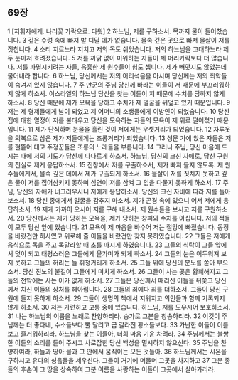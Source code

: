 ## 69장
1 [지휘자에게. 나리꽃 가락으로. 다윗]
2 하느님, 저를 구하소서. 목까지 물이 들어찼습니다.
3 깊은 수렁 속에 빠져 발 디딜 데가 없습니다. 물속 깊은 곳으로 빠져 물살이 저를 짓칩니다.
4 소리 지르느라 지치고 저의 목도 쉬었습니다. 저의 하느님을 고대하느라 제 두 눈마저 흐려졌습니다.
5 저를 까닭 없이 미워하는 자들이 제 머리카락보다 더 많습니다. 저를 파멸시키려는 자들, 음흉한 제 원수들이 힘도 셉니다. 제가 빼앗지도 않았는데 물어내라 합니다.
6 하느님, 당신께서는 저의 어리석음을 아시며 당신께는 저의 죄악들이 숨겨져 있지 않습니다.
7 주 만군의 주님 당신께 바라는 이들이 저 때문에 부끄러워하지 않게 하소서. 이스라엘의 하느님 당신을 찾는 이들이 저 때문에 수치를 당하지 않게 하소서.
8 당신 때문에 제가 모욕을 당하고 수치가 제 얼굴을 뒤덮고 있기 때문입니다.
9 저는 제 형제들에게 남이 되었고 제 어머니의 소생들에게 이방인이 되었습니다.
10 당신 집에 대한 열정이 저를 불태우고 당신을 모욕하는 자들의 모욕이 제 위로 떨어졌기 때문입니다.
11 제가 단식하며 눈물을 흘린 것이 저에게는 우셋거리가 되었습니다.
12 자루옷을 의복으로 삼은 제가 저들에게는 조롱거리가 되었습니다.
13 성문 가에 앉은 자들은 저를 헐뜯어 대고 주정꾼들은 조롱의 노래들을 부릅니다.
14 그러나 주님, 당신 마음에 드시는 때에 저의 기도가 당신께 다다르게 하소서. 하느님, 당신의 크신 자애로, 당신 구원의 진실로 제게 응답하소서.
15 진창에서 저를 구출하소서, 제가 빠져 들지 않도록. 제 원수들에게서, 물속 깊은 데에서 제가 구출되게 하소서.
16 물살이 저를 짓치지 못하고 깊은 물이 저를 집어삼키지 못하며 심연이 저를 삼켜 그 입을 다물지 못하게 하소서.
17 주님, 당신의 자애가 너그러우시니 저에게 응답하소서. 당신의 크신 자비에 따라 저를 돌아보소서.
18 당신 종에게서 얼굴을 감추지 마소서. 제가 곤경 속에 있으니 어서 저에게 응답하소서.
19 제게 가까이 오시어 저를 구해 내소서. 제 원수들을 보시고 저를 구원하소서.
20 당신께서는 제가 당하는 모욕을, 제가 당하는 창피와 수치를 아십니다. 저의 적들이 모두 당신 앞에 있습니다.
21 모욕이 제 마음을 바수어 저는 절망에 빠졌습니다. 동정을 바랐건만 허사였고 위로해 줄 이들을 바랐건만 찾지 못하였습니다.
22 그들은 저에게 음식으로 독을 주고 목말라할 때 초를 마시게 하였습니다.
23 그들의 식탁이 그들 앞에서 덫이 되고 태평스러운 그들에게 올가미가 되게 하소서.
24 그들의 눈은 어두워져 보지 못하고 그들의 허리는 늘 휘청거리게 하소서.
25 그들 위에 당신의 분노를 쏟아 부으소서. 당신 진노의 불길이 그들에게 미치게 하소서.
26 그들이 사는 곳은 황폐해지고 그들의 천막에는 사는 이가 없게 하소서.
27 그들은 당신께서 때리신 이들을 뒤쫓고 당신께서 치신 이들의 상처를 헤아립니다.
28 그들의 죄에다 죄를 더하소서. 그들이 당신 구원에 들지 못하게 하소서.
29 그들이 생명의 책에서 지워지고 의인들과 함께 기록되지 않게 하소서.
30 저는 가련하고 고통 중에 있습니다. 하느님, 저를 도우시어 보호하소서.
31 나는 하느님의 이름을 노래로 찬양하리라. 송가로 그분을 칭송하리라.
32 이것이 주님께는 더 좋다네, 수소들보다 뿔 달리고 굽 갈라진 황소들보다.
33 가난한 이들이 이를 보고 즐거워하리라. 하느님을 찾는 이들아, 너희 마음 기운 차려라.
34 주님께서는 불쌍한 이들의 소리를 들어 주시고 사로잡힌 당신 백성을 멸시하지 않으신다.
35 주님을 찬양하여라, 하늘과 땅아 물과 그 안에서 움직이는 모든 것들아.
36 하느님께서는 시온을 구하시고 유다의 성읍들을 세우신다. 그들이 거기에 머물며 그곳을 차지하고
37 그분 종들의 후손이 그 땅을 상속하여 그분 이름을 사랑하는 이들이 그곳에서 살아가리라.
